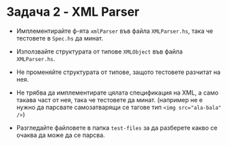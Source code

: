 # Задача 2 - XML Parser

- Имплементирайте ф-ята `xmlParser` във файла `XMLParser.hs`, така че тестовете в `Spec.hs` да минат.

- Използвайте структурата от типове `XMLObject` във файла `XMLParser.hs`.

- Не променяйте структурата от типове, защото тестовете разчитат на нея.

- Не трябва да имплементирате цялата спецификация на XML, а само такава част от нея, така че тестовете да минат. (например не е нужно да парсвате самозатварящи се тагове тип `<img src="ala-bala" />`)

- Разгледайте файловете в папка `test-files` за да разберете какво се очаква да може да се парсва.
